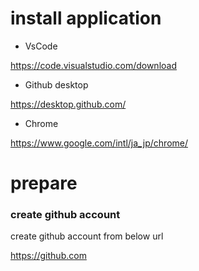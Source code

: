 # install application

- VsCode

https://code.visualstudio.com/download

- Github desktop

https://desktop.github.com/

- Chrome

https://www.google.com/intl/ja_jp/chrome/

# prepare

### create github account

create github account from below url

https://github.com


